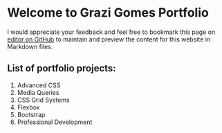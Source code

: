 # Welcome to Grazi Gomes Portfolio

I would appreciate your feedback and feel free to bookmark this page on [editor on GitHub](https://github.com/grazigomes/grazigomes.github.io/edit/master/index.md) to maintain and preview the content for this website in Markdown files.


## List of portfolio projects:

1. Advanced CSS
2. Media Queries
3. CSS Grid Systems
4. Flexbox
5. Bootstrap
6. Professional Development
